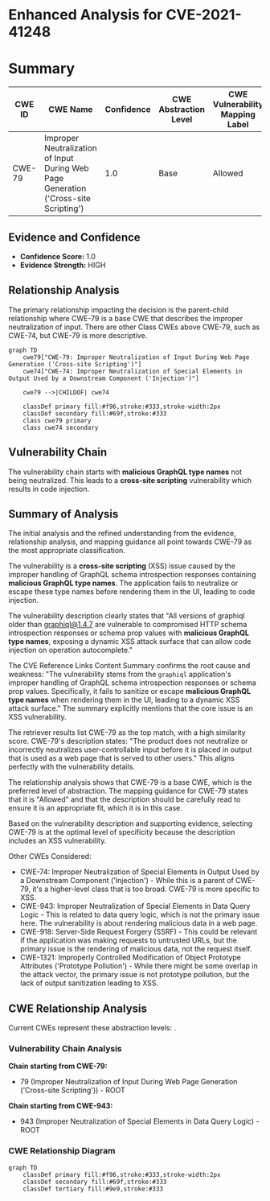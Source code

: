 # Enhanced Analysis for CVE-2021-41248

# Summary
| CWE ID | CWE Name | Confidence | CWE Abstraction Level | CWE Vulnerability Mapping Label | CWE-Vulnerability Mapping Notes |
|---|---|---|---|---|---|
| CWE-79 | Improper Neutralization of Input During Web Page Generation ('Cross-site Scripting') | 1.0 | Base | Allowed | Primary CWE |

## Evidence and Confidence

*   **Confidence Score:** 1.0
*   **Evidence Strength:** HIGH

## Relationship Analysis
The primary relationship impacting the decision is the parent-child relationship where CWE-79 is a base CWE that describes the improper neutralization of input. There are other Class CWEs above CWE-79, such as CWE-74, but CWE-79 is more descriptive.

```mermaid
graph TD
    cwe79["CWE-79: Improper Neutralization of Input During Web Page Generation ('Cross-site Scripting')"]
    cwe74["CWE-74: Improper Neutralization of Special Elements in Output Used by a Downstream Component ('Injection')"]
    
    cwe79 -->|CHILDOF| cwe74
    
    classDef primary fill:#f96,stroke:#333,stroke-width:2px
    classDef secondary fill:#69f,stroke:#333
    class cwe79 primary
    class cwe74 secondary
```

## Vulnerability Chain
The vulnerability chain starts with **malicious GraphQL type names** not being neutralized. This leads to a **cross-site scripting** vulnerability which results in code injection.

## Summary of Analysis
The initial analysis and the refined understanding from the evidence, relationship analysis, and mapping guidance all point towards CWE-79 as the most appropriate classification.

The vulnerability is a **cross-site scripting** (XSS) issue caused by the improper handling of GraphQL schema introspection responses containing **malicious GraphQL type names**. The application fails to neutralize or escape these type names before rendering them in the UI, leading to code injection.

The vulnerability description clearly states that "All versions of graphiql older than graphiql@1.4.7 are vulnerable to compromised HTTP schema introspection responses or schema prop values with **malicious GraphQL type names**, exposing a dynamic XSS attack surface that can allow code injection on operation autocomplete."

The CVE Reference Links Content Summary confirms the root cause and weakness: "The vulnerability stems from the `graphiql` application's improper handling of GraphQL schema introspection responses or schema prop values. Specifically, it fails to sanitize or escape **malicious GraphQL type names** when rendering them in the UI, leading to a dynamic XSS attack surface." The summary explicitly mentions that the core issue is an XSS vulnerability.

The retriever results list CWE-79 as the top match, with a high similarity score. CWE-79's description states: "The product does not neutralize or incorrectly neutralizes user-controllable input before it is placed in output that is used as a web page that is served to other users." This aligns perfectly with the vulnerability details.

The relationship analysis shows that CWE-79 is a base CWE, which is the preferred level of abstraction. The mapping guidance for CWE-79 states that it is "Allowed" and that the description should be carefully read to ensure it is an appropriate fit, which it is in this case.

Based on the vulnerability description and supporting evidence, selecting CWE-79 is at the optimal level of specificity because the description includes an XSS vulnerability.

Other CWEs Considered:

*   CWE-74: Improper Neutralization of Special Elements in Output Used by a Downstream Component ('Injection') - While this is a parent of CWE-79, it's a higher-level class that is too broad. CWE-79 is more specific to XSS.
*   CWE-943: Improper Neutralization of Special Elements in Data Query Logic - This is related to data query logic, which is not the primary issue here. The vulnerability is about rendering malicious data in a web page.
*   CWE-918: Server-Side Request Forgery (SSRF) - This could be relevant if the application was making requests to untrusted URLs, but the primary issue is the rendering of malicious data, not the request itself.
*   CWE-1321: Improperly Controlled Modification of Object Prototype Attributes ('Prototype Pollution') - While there might be some overlap in the attack vector, the primary issue is not prototype pollution, but the lack of output sanitization leading to XSS.


## CWE Relationship Analysis

Current CWEs represent these abstraction levels: .


### Vulnerability Chain Analysis

**Chain starting from CWE-79:**
- 79 (Improper Neutralization of Input During Web Page Generation ('Cross-site Scripting')) - ROOT


**Chain starting from CWE-943:**
- 943 (Improper Neutralization of Special Elements in Data Query Logic) - ROOT



### CWE Relationship Diagram

```mermaid
graph TD
    classDef primary fill:#f96,stroke:#333,stroke-width:2px
    classDef secondary fill:#69f,stroke:#333
    classDef tertiary fill:#9e9,stroke:#333
```